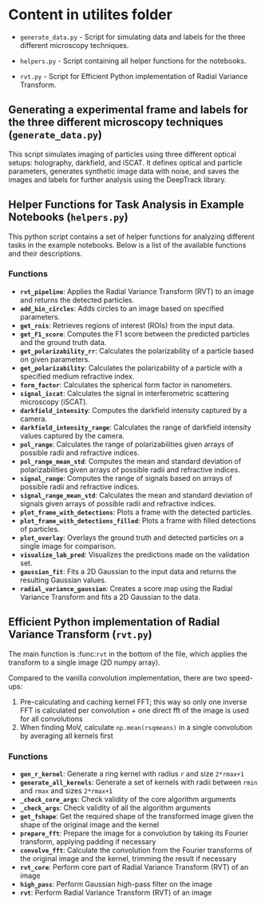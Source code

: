 # Content in utilites folder

* `generate_data.py` - Script for simulating data and labels for the three different microscopy techniques.

* `helpers.py` - Script containing all helper functions for the notebooks.

* `rvt.py` - Script for Efficient Python implementation of Radial Variance Transform. 


## Generating a experimental frame and labels for the three different microscopy techniques (`generate_data.py`)

This script simulates imaging of particles using three different optical setups: holography, darkfield, and iSCAT. It defines optical and particle parameters, generates synthetic image data with noise, and saves the images and labels for further analysis using the DeepTrack library.


## Helper Functions for Task Analysis in Example Notebooks (`helpers.py`)

This python script contains a set of helper functions for analyzing different tasks in the example notebooks. Below is a list of the available functions and their descriptions.

### Functions

- **`rvt_pipeline`**: Applies the Radial Variance Transform (RVT) to an image and returns the detected particles.
- **`add_bin_circles`**: Adds circles to an image based on specified parameters.
- **`get_rois`**: Retrieves regions of interest (ROIs) from the input data.
- **`get_F1_score`**: Computes the F1 score between the predicted particles and the ground truth data.
- **`get_polarizability_rr`**: Calculates the polarizability of a particle based on given parameters.
- **`get_polarizability`**: Calculates the polarizability of a particle with a specified medium refractive index.
- **`form_factor`**: Calculates the spherical form factor in nanometers.
- **`signal_iscat`**: Calculates the signal in interferometric scattering microscopy (iSCAT).
- **`darkfield_intensity`**: Computes the darkfield intensity captured by a camera.
- **`darkfield_intensity_range`**: Calculates the range of darkfield intensity values captured by the camera.
- **`pol_range`**: Calculates the range of polarizabilities given arrays of possible radii and refractive indices.
- **`pol_range_mean_std`**: Computes the mean and standard deviation of polarizabilities given arrays of possible radii and refractive indices.
- **`signal_range`**: Computes the range of signals based on arrays of possible radii and refractive indices.
- **`signal_range_mean_std`**: Calculates the mean and standard deviation of signals given arrays of possible radii and refractive indices.
- **`plot_frame_with_detections`**: Plots a frame with the detected particles.
- **`plot_frame_with_detections_filled`**: Plots a frame with filled detections of particles.
- **`plot_overlay`**: Overlays the ground truth and detected particles on a single image for comparison.
- **`visualize_lab_pred`**: Visualizes the predictions made on the validation set.
- **`gaussian_fit`**: Fits a 2D Gaussian to the input data and returns the resulting Gaussian values.
- **`radial_variance_gaussian`**: Creates a score map using the Radial Variance Transform and fits a 2D Gaussian to the data.


## Efficient Python implementation of Radial Variance Transform (`rvt.py`)


The main function is :func:`rvt` in the bottom of the file, which applies the transform to a single image (2D numpy array).


Compared to the vanilla convolution implementation, there are two speed-ups:
1) Pre-calculating and caching kernel FFT; this way so only one inverse FFT is calculated per convolution + one direct fft of the image is used for all convolutions
2) When finding MoV, calculate ``np.mean(rsqmeans)`` in a single convolution by averaging all kernels first

### Functions

- **`gen_r_kernel`**: Generate a ring kernel with radius `r` and size ``2*rmax+1``
- **`generate_all_kernels`**: Generate a set of kernels with radii between `rmin` and `rmax` and sizes ``2*rmax+1``
- **`_check_core_args`**: Check validity of the core algorithm arguments
- **`_check_args`**: Check validity of all the algorithm arguments
- **`get_fshape`**: Get the required shape of the transformed image given the shape of the original image and the kernel
- **`prepare_fft`**: Prepare the image for a convolution by taking its Fourier transform, applying padding if necessary
- **`convolve_fft`**: Calculate the convolution from the Fourier transforms of the original image and the kernel, trimming the result if necessary
- **`rvt_core`**: Perform core part of Radial Variance Transform (RVT) of an image
- **`high_pass`**: Perform Gaussian high-pass filter on the image
- **`rvt`**: Perform Radial Variance Transform (RVT) of an image 